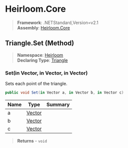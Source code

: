 # Heirloom.Core

> **Framework**: .NETStandard,Version=v2.1  
> **Assembly**: [Heirloom.Core][0]

## Triangle.Set (Method)

> **Namespace**: [Heirloom][0]  
> **Declaring Type**: [Triangle][1]

### Set(in Vector, in Vector, in Vector)

Sets each point of the triangle.

```cs
public void Set(in Vector a, in Vector b, in Vector c)
```

| Name | Type        | Summary |
|------|-------------|---------|
| a    | [Vector][2] |         |
| b    | [Vector][2] |         |
| c    | [Vector][2] |         |

> **Returns** - `void`

[0]: ../../../Heirloom.Core.md
[1]: ../Triangle.md
[2]: ../Vector.md
